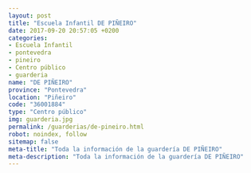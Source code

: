 ```yaml
---
layout: post
title: "Escuela Infantil DE PIÑEIRO"
date: 2017-09-20 20:57:05 +0200
categories:
- Escuela Infantil
- pontevedra
- pineiro
- Centro público
- guarderia
name: "DE PIÑEIRO"
province: "Pontevedra"
location: "Piñeiro"
code: "36001884"
type: "Centro público"
img: guarderia.jpg
permalink: /guarderias/de-pineiro.html
robot: noindex, follow
sitemap: false
meta-title: "Toda la información de la guardería DE PIÑEIRO"
meta-description: "Toda la información de la guardería DE PIÑEIRO"
---
```

